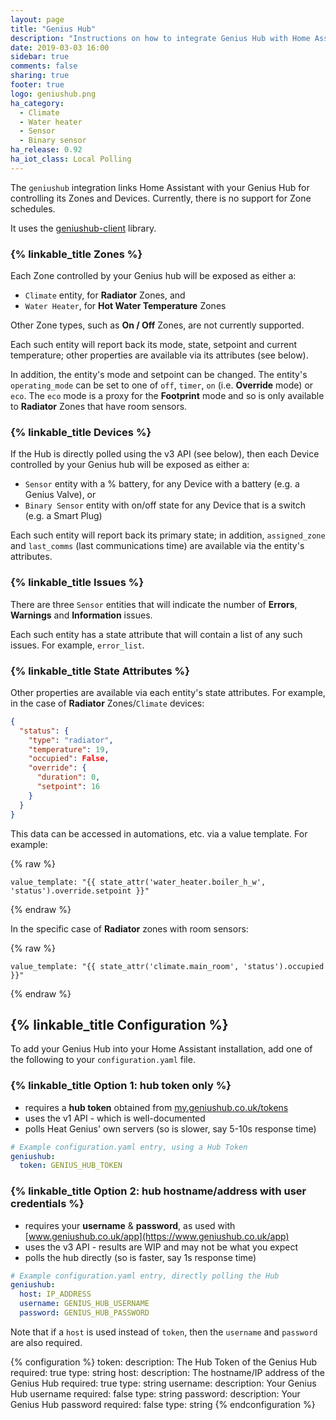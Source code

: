 ```yaml
---
layout: page
title: "Genius Hub"
description: "Instructions on how to integrate Genius Hub with Home Assistant."
date: 2019-03-03 16:00
sidebar: true
comments: false
sharing: true
footer: true
logo: geniushub.png
ha_category:
  - Climate
  - Water heater
  - Sensor
  - Binary sensor
ha_release: 0.92
ha_iot_class: Local Polling
---
```


The `geniushub` integration links Home Assistant with your Genius Hub for controlling its Zones and Devices. Currently, there is no support for Zone schedules.

It uses the [geniushub-client](https://pypi.org/project/geniushub-client/) library.

### {% linkable_title Zones %}

Each Zone controlled by your Genius hub will be exposed as either a:

 - `Climate` entity, for **Radiator** Zones, and
 - `Water Heater`, for **Hot Water Temperature** Zones

Other Zone types, such as **On / Off** Zones, are not currently supported.

Each such entity will report back its mode, state, setpoint and current temperature; other properties are available via its attributes (see below).

In addition, the entity's mode and setpoint can be changed. The entity's `operating_mode` can be set to one of `off`, `timer`, `on` (i.e. **Override** mode) or `eco`. The `eco` mode is a proxy for the **Footprint** mode and so is only available to **Radiator** Zones that have room sensors.

### {% linkable_title Devices %}

If the Hub is directly polled using the v3 API (see below), then each Device controlled by your Genius hub will be exposed as either a:

 - `Sensor` entity with a % battery, for any Device with a battery (e.g. a Genius Valve), or
 - `Binary Sensor` entity with on/off state for any Device that is a switch (e.g. a Smart Plug)

Each such entity will report back its primary state; in addition, `assigned_zone` and `last_comms` (last communications time) are available via the entity's attributes.

### {% linkable_title Issues %}

There are three `Sensor` entities that will indicate the number of **Errors**, **Warnings** and **Information** issues.

Each such entity has a state attribute that will contain a list of any such issues. For example, `error_list`.

### {% linkable_title State Attributes %}

Other properties are available via each entity's state attributes. For example, in the case of **Radiator** Zones/`Climate` devices:

```json
{
  "status": {
    "type": "radiator",
    "temperature": 19,
    "occupied": False,
    "override": {
      "duration": 0,
      "setpoint": 16
    }
  }
}
```

This data can be accessed in automations, etc. via a value template. For example:

{% raw %}
```
value_template: "{{ state_attr('water_heater.boiler_h_w', 'status').override.setpoint }}"
```
{% endraw %}

In the specific case of **Radiator** zones with room sensors:

{% raw %}
```
value_template: "{{ state_attr('climate.main_room', 'status').occupied }}"
```
{% endraw %}

## {% linkable_title Configuration %}

To add your Genius Hub into your Home Assistant installation, add one of the following to your `configuration.yaml` file.

### {% linkable_title Option 1: hub token only %}

 - requires a **hub token** obtained from [my.geniushub.co.uk/tokens](https://my.geniushub.co.uk/tokens)
 - uses the v1 API - which is well-documented
 - polls Heat Genius' own servers (so is slower, say 5-10s response time)

```yaml
# Example configuration.yaml entry, using a Hub Token
geniushub:
  token: GENIUS_HUB_TOKEN
```

### {% linkable_title Option 2: hub hostname/address with user credentials %}

 - requires your **username** & **password**, as used with [www.geniushub.co.uk/app](https://www.geniushub.co.uk/app)
 - uses the v3 API - results are WIP and may not be what you expect
 - polls the hub directly (so is faster, say 1s response time)

```yaml
# Example configuration.yaml entry, directly polling the Hub
geniushub:
  host: IP_ADDRESS
  username: GENIUS_HUB_USERNAME
  password: GENIUS_HUB_PASSWORD
```

Note that if a `host` is used instead of `token`, then the `username` and `password` are also required.

{% configuration %}
token:
  description: The Hub Token of the Genius Hub
  required: true
  type: string
host:
  description: The hostname/IP address of the Genius Hub
  required: true
  type: string
username:
  description: Your Genius Hub username
  required: false
  type: string
password:
  description: Your Genius Hub password
  required: false
  type: string
{% endconfiguration %}
